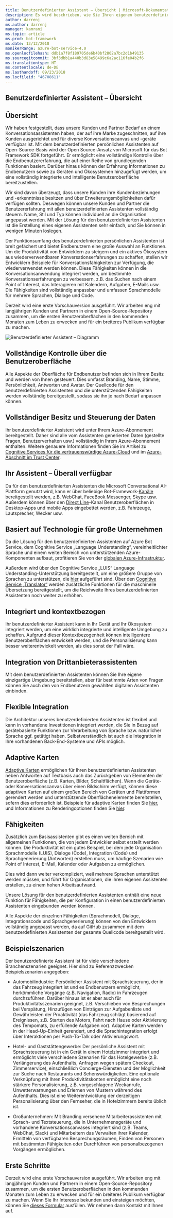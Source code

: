 ```yaml
---
title: Benutzerdefinierter Assistent – Übersicht | Microsoft-Dokumentation
description: Es wird beschrieben, wie Sie Ihren eigenen benutzerdefinierten Assistenten erstellen.
author: darrenj
ms.author: darrenj
manager: kamrani
ms.topic: article
ms.prod: bot-framework
ms.date: 13/12/2018
monikerRange: azure-bot-service-4.0
ms.openlocfilehash: ddb1a7f8f189705de6b40bf2802a7bc2d1b49135
ms.sourcegitcommit: 3bf3dbb1a440b3d83e58499c6a2ac116fe04b2f6
ms.translationtype: HT
ms.contentlocale: de-DE
ms.lasthandoff: 09/23/2018
ms.locfileid: "46708611"
---
```

## <a name="custom-assistant-overview"></a>Benutzerdefinierter Assistent – Übersicht

## <a name="overview"></a>Übersicht

Wir haben festgestellt, dass unsere Kunden und Partner Bedarf an einem Konversationsassistenten haben, der auf ihre Marke zugeschnitten, auf ihre Kunden ausgerichtet und für diverse Konversationscanvas und -geräte verfügbar ist. Mit dem benutzerdefinierten persönlichen Assistenten auf Open-Source-Basis wird der Open Source-Ansatz von Microsoft für das Bot Framework SDK fortgeführt. Er ermöglicht eine vollständige Kontrolle über die Endbenutzererfahrung, die auf einer Reihe von grundlegenden Funktionen basiert. Darüber hinaus können der Erfahrung Informationen zu Endbenutzern sowie zu Geräten und Ökosystemen hinzugefügt werden, um eine vollständig integrierte und intelligente Benutzeroberfläche bereitzustellen.

Wir sind davon überzeugt, dass unsere Kunden ihre Kundenbeziehungen und -erkenntnisse besitzen und über Erweiterungsmöglichkeiten dafür verfügen sollten. Deswegen können unsere Kunden und Partner die Benutzererfahrung mit allen benutzerdefinierten Assistenten vollständig steuern. Name, Stil und Typ können individuell an die Organisation angepasst werden. Mit der Lösung für den benutzerdefinierten Assistenten ist die Erstellung eines eigenen Assistenten sehr einfach, und Sie können in wenigen Minuten loslegen. 

Der Funktionsumfang des benutzerdefinierten persönlichen Assistenten ist breit gefächert und bietet Endbenutzern eine große Auswahl an Funktionen. Um die Produktivität von Entwicklern zu steigern und ein aktives Ökosystem aus wiederverwendbaren Konversationserfahrungen zu schaffen, stellen wir Entwicklern Beispiele für Konversationsfähigkeiten zur Verfügung, die wiederverwendet werden können. Diese Fähigkeiten können in die Konversationsanwendung integriert werden, um bestimmte Konversationserfahrungen zu verbessern, z.B. das Suchen nach einem Point of Interest, das Interagieren mit Kalendern, Aufgaben, E-Mails usw. Die Fähigkeiten sind vollständig anpassbar und umfassen Sprachmodelle für mehrere Sprachen, Dialoge und Code.

Derzeit wird eine erste Vorschauversion ausgeführt. Wir arbeiten eng mit langjährigen Kunden und Partnern in einem Open-Source-Repository zusammen, um die ersten Benutzeroberflächen in den kommenden Monaten zum Leben zu erwecken und für ein breiteres Publikum verfügbar zu machen. 

![Benutzerdefinierter Assistent – Diagramm](media/enterprise-template/CustomAssistantDiagram.jpg)

## <a name="complete-control-of-the-user-experience"></a>Vollständige Kontrolle über die Benutzeroberfläche

Alle Aspekte der Oberfläche für Endbenutzer befinden sich in Ihrem Besitz und werden von Ihnen gesteuert. Dies umfasst Branding, Name, Stimme, Persönlichkeit, Antworten und Avatar. Der Quellcode für den benutzerdefinierten Assistenten und die unterstützenden Fähigkeiten werden vollständig bereitgestellt, sodass sie ihn je nach Bedarf anpassen können.

## <a name="complete-ownership-and-control-of-data"></a>Vollständiger Besitz und Steuerung der Daten

Ihr benutzerdefinierter Assistent wird unter Ihrem Azure-Abonnement bereitgestellt. Daher sind alle vom Assistenten generierten Daten (gestellte Fragen, Benutzerverhalten usw.) vollständig in Ihrem Azure-Abonnement enthalten. Weitere genauere Informationen finden Sie im Artikel zu [Cognitive Services für die vertrauenswürdige Azure-Cloud](https://www.microsoft.com/en-us/trustcenter/cloudservices/cognitiveservices) und im [Azure-Abschnitt im Trust Center](https://www.microsoft.com/en-us/TrustCenter/CloudServices/Azure).

## <a name="your-assistant-anywhere"></a>Ihr Assistent – Überall verfügbar

Da für den benutzerdefinierten Assistenten die Microsoft Conversational AI-Plattform genutzt wird, kann er über beliebige Bot-Framework-[Kanäle](https://docs.microsoft.com/en-us/azure/bot-service/bot-service-manage-channels?view=azure-bot-service-4.0) bereitgestellt werden, z.B. WebChat, FaceBook Messenger, Skype usw. Außerdem können über den [Direct Line](https://docs.microsoft.com/en-us/azure/bot-service/rest-api/bot-framework-rest-direct-line-3-0-concepts?view=azure-bot-service-4.0)-Kanal Benutzeroberflächen in Desktop-Apps und mobile Apps eingebettet werden, z.B. Fahrzeuge, Lautsprecher, Wecker usw.

## <a name="built-on-enterprise-grade-technology"></a>Basiert auf Technologie für große Unternehmen

Da die Lösung für den benutzerdefinierten Assistenten auf Azure Bot Service, dem Cognitive Service „Language Understanding“, vereinheitlichter Sprache und einem weiten Bereich von unterstützenden Azure-Komponenten aufbaut, profitieren Sie von der [globalen Azure-Infrastruktur](https://azure.microsoft.com/en-gb/global-infrastructure/).

Außerdem wird über den Cognitive Service „LUIS“ Language Understanding-Unterstützung bereitgestellt, um eine größere Gruppe von Sprachen zu unterstützen, die [hier](https://docs.microsoft.com/en-us/azure/cognitive-services/luis/luis-supported-languages) aufgeführt sind. Über den [Cognitive Service „Translator“](https://azure.microsoft.com/en-us/services/cognitive-services/translator-text-api/) werden zusätzliche Funktionen für die maschinelle Übersetzung bereitgestellt, um die Reichweite Ihres benutzerdefinierten Assistenten noch weiter zu erhöhen.

## <a name="integrated-and-context-aware"></a>Integriert und kontextbezogen

Ihr benutzerdefinierter Assistent kann in Ihr Gerät und Ihr Ökosystem integriert werden, um eine wirklich integrierte und intelligente Umgebung zu schaffen. Aufgrund dieser Kontextbezogenheit können intelligentere Benutzeroberflächen entwickelt werden, und die Personalisierung kann besser weiterentwickelt werden, als dies sonst der Fall wäre.

## <a name="3rd-party-assistant-integration"></a>Integration von Drittanbieterassistenten

Mit dem benutzerdefinierten Assistenten können Sie Ihre eigene einzigartige Umgebung bereitstellen, aber für bestimmte Arten von Fragen können Sie auch den von Endbenutzern gewählten digitalen Assistenten einbinden.

## <a name="flexible-integration"></a>Flexible Integration

Die Architektur unseres benutzerdefinierten Assistenten ist flexibel und kann in vorhandene Investitionen integriert werden, die Sie in Bezug auf gerätebasierte Funktionen zur Verarbeitung von Sprache bzw. natürlicher Sprache ggf. getätigt haben. Selbstverständlich ist auch die Integration in Ihre vorhandenen Back-End-Systeme und APIs möglich.

## <a name="adaptive-cards"></a>Adaptive Karten

[Adaptive Karten](https://adaptivecards.io/) ermöglichen für Ihren benutzerdefinierten Assistenten neben Antworten auf Textbasis auch das Zurückgeben von Elementen der Benutzeroberfläche (z.B. Karten, Bilder, Schaltflächen). Wenn die Geräte- oder Konversationscanvas über einen Bildschirm verfügt, können diese adaptiven Karten auf einem großen Bereich von Geräten und Plattformen gerendert werden und unterstützende Oberflächenelemente bereitstellen, sofern dies erforderlich ist. Beispiele für adaptive Karten finden Sie [hier](https://adaptivecards.io/samples/), und Informationen zu Renderingoptionen finden Sie [hier](https://docs.microsoft.com/en-us/adaptive-cards/rendering-cards/getting-started).


## <a name="skills"></a>Fähigkeiten

Zusätzlich zum Basisassistenten gibt es einen weiten Bereich mit allgemeinen Funktionen, die von jedem Entwickler selbst erstellt werden können. Die Produktivität ist ein gutes Beispiel, bei dem jede Organisation Sprachmodelle (LUIS), Dialoge (Code), Integration (Code) und Sprachgenerierung (Antworten) erstellen muss, um häufige Szenarien wie Point of Interest, E-Mail, Kalender oder Aufgaben zu ermöglichen.

Dies wird dann weiter verkompliziert, weil mehrere Sprachen unterstützt werden müssen, und führt für Organisationen, die ihren eigenen Assistenten erstellen, zu einem hohen Arbeitsaufwand.

Unsere Lösung für den benutzerdefinierten Assistenten enthält eine neue Funktion für Fähigkeiten, die per Konfiguration in einen benutzerdefinierten Assistenten eingebunden werden können. 

Alle Aspekte der einzelnen Fähigkeiten (Sprachmodell, Dialoge, Integrationscode und Sprachgenerierung) können von den Entwicklern vollständig angepasst werden, da auf GitHub zusammen mit dem benutzerdefinierten Assistenten der gesamte Quellcode bereitgestellt wird.

## <a name="example-scenarios"></a>Beispielszenarien

Der benutzerdefinierte Assistent ist für viele verschiedene Branchenszenarien geeignet. Hier sind zu Referenzzwecken Beispielszenarien angegeben:

- Automobilindustrie: Persönlicher Assistent mit Sprachsteuerung, der in das Fahrzeug integriert ist und es Endbenutzern ermöglicht, herkömmliche Vorgänge (z.B. Navigation, Radio) in Fahrzeugen durchzuführen. Darüber hinaus ist er aber auch für Produktivitätsszenarien geeignet, z.B. Verschieben von Besprechungen bei Verspätung, Hinzufügen von Einträgen zur Aufgabenliste und Gewährleisten der Proaktivität (das Fahrzeug schlägt basierend auf Ereignissen, z.B. Starten des Motors, Fahrt nach Hause oder Aktivierung des Tempomats, zu erfüllende Aufgaben vor). Adaptive Karten werden in der Head-Up-Einheit gerendert, und die Sprachintegration erfolgt über Interaktionen per Push-To-Talk oder Aktivierungswort.

- Hotel- und Gaststättengewerbe: Der persönliche Assistent mit Sprachsteuerung ist in ein Gerät in einem Hotelzimmer integriert und ermöglicht viele verschiedene Szenarien für das Hotelgewerbe (z.B. Verlängerung des Aufenthalts, Anfragen wegen spätem Checkout, Zimmerservice), einschließlich Concierge-Diensten und der Möglichkeit zur Suche nach Restaurants und Sehenswürdigkeiten. Eine optionale Verknüpfung mit Ihren Produktivitätskonten ermöglicht eine noch stärkere Personalisierung, z.B. vorgeschlagene Weckanrufe, Unwetterwarnungen und Erlernen von Mustern während des Aufenthalts. Dies ist eine Weiterentwicklung der derzeitigen Personalisierung über den Fernseher, die in Hotelzimmern bereits üblich ist.

- Großunternehmen: Mit Branding versehene Mitarbeiterassistenten mit Sprach- und Textsteuerung, die in Unternehmensgeräte und vorhandene Konversationscanvases integriert sind (z.B. Teams, WebChat, Slack) und Mitarbeitern das Verwalten ihrer Kalender, Ermitteln von verfügbaren Besprechungsräumen, Finden von Personen mit bestimmten Fähigkeiten oder Durchführen von personalbezogenen Vorgängen ermöglichen. 

## <a name="getting-started"></a>Erste Schritte

Derzeit wird eine erste Vorschauversion ausgeführt. Wir arbeiten eng mit langjährigen Kunden und Partnern in einem Open-Source-Repository zusammen, um die ersten Benutzeroberflächen in den kommenden Monaten zum Leben zu erwecken und für ein breiteres Publikum verfügbar zu machen. Wenn Sie Ihr Interesse bekunden und einsteigen möchten, können Sie [dieses Formular](https://aka.ms/customassistantpreviewform) ausfüllen. Wir nehmen dann Kontakt mit Ihnen auf.

